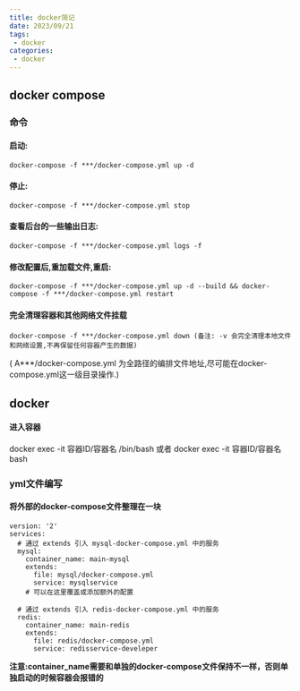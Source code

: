 ```yaml
---
title: docker简记
date: 2023/09/21
tags:
 - docker
categories:
 - docker
---
```


## docker compose
### 命令
#### 启动:  
    docker-compose -f ***/docker-compose.yml up -d
#### 停止:  
    docker-compose -f ***/docker-compose.yml stop
#### 查看后台的一些输出日志:  
    docker-compose -f ***/docker-compose.yml logs -f
#### 修改配置后,重加载文件,重启:  
    docker-compose -f ***/docker-compose.yml up -d --build && docker-compose -f ***/docker-compose.yml restart
#### 完全清理容器和其他网络文件挂载   
    docker-compose -f ***/docker-compose.yml down (备注: -v 会完全清理本地文件和网络设置,不再保留任何容器产生的数据)

 ( A***/docker-compose.yml 为全路径的编排文件地址,尽可能在docker-compose.yml这一级目录操作.)

## docker
#### 进入容器
docker exec -it 容器ID/容器名 /bin/bash
或者
docker exec -it 容器ID/容器名 bash

### yml文件编写
#### 将外部的docker-compose文件整理在一块
```
version: '2'
services:
  # 通过 extends 引入 mysql-docker-compose.yml 中的服务
  mysql:
    container_name: main-mysql
    extends:
      file: mysql/docker-compose.yml
      service: mysqlservice
    # 可以在这里覆盖或添加额外的配置

  # 通过 extends 引入 redis-docker-compose.yml 中的服务
  redis:
    container_name: main-redis
    extends:
      file: redis/docker-compose.yml
      service: redisservice-develeper
```
**注意:container_name需要和单独的docker-compose文件保持不一样，否则单独启动的时候容器会报错的**
